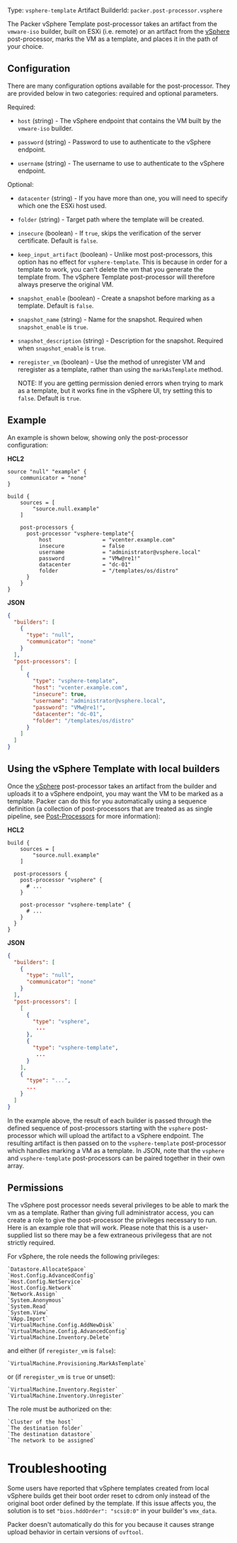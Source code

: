 Type: `vsphere-template`
Artifact BuilderId: `packer.post-processor.vsphere`

The Packer vSphere Template post-processor takes an artifact from the
`vmware-iso` builder, built on ESXi (i.e. remote) or an artifact from the
[vSphere](/packer/integrations/BrandonRomano/vsphere/latest/components/post-processor/vsphere) post-processor, marks the VM as a
template, and places it in the path of your choice.

## Configuration

There are many configuration options available for the post-processor. They are
provided below in two categories: required and optional parameters.

Required:

- `host` (string) - The vSphere endpoint that contains the VM built by the
  `vmware-iso` builder.

- `password` (string) - Password to use to authenticate to the vSphere
  endpoint.

- `username` (string) - The username to use to authenticate to the vSphere
  endpoint.

Optional:

- `datacenter` (string) - If you have more than one, you will need to specify
  which one the ESXi host used.

- `folder` (string) - Target path where the template will be created.

- `insecure` (boolean) - If `true`, skips the verification of the server
  certificate. Default is `false`.

- `keep_input_artifact` (boolean) - Unlike most post-processors, this option
  has no effect for `vsphere-template`. This is because in order for a template
  to work, you can't delete the vm that you generate the template from. The
  vSphere Template post-processor will therefore always preserve the original
  VM.

- `snapshot_enable` (boolean) - Create a snapshot before marking as a
  template. Default is `false`.

- `snapshot_name` (string) - Name for the snapshot. Required when
  `snapshot_enable` is `true`.

- `snapshot_description` (string) - Description for the snapshot. Required
  when `snapshot_enable` is `true`.

- `reregister_vm` (boolean) - Use the method of unregister VM and reregister
  as a template, rather than using the `markAsTemplate` method.

  NOTE: If you are getting permission denied errors when trying to mark as a
  template, but it works fine in the vSphere UI, try setting this to `false`.
  Default is `true`.

## Example

An example is shown below, showing only the post-processor configuration:

**HCL2**

```hcl
source "null" "example" {
    communicator = "none"
}

build {
    sources = [
        "source.null.example"
    ]

    post-processors {
      post-processor "vsphere-template"{
          host                = "vcenter.example.com"
          insecure            = false
          username            = "administrator@vsphere.local"
          password            = "VMw@re1!"
          datacenter          = "dc-01"   
          folder              = "/templates/os/distro"
      }
    }
}
```


**JSON**

```json
{
  "builders": [
    {
      "type": "null",
      "communicator": "none"
    }
  ],
  "post-processors": [
    [
      {
        "type": "vsphere-template",
        "host": "vcenter.example.com",
        "insecure": true,
        "username": "administrator@vsphere.local",
        "password": "VMw@re1!",
        "datacenter": "dc-01",
        "folder": "/templates/os/distro"
      }
    ]
  ]
}
```


## Using the vSphere Template with local builders

Once the [vSphere](/packer/integrations/BrandonRomano/vsphere/latest/components/post-processor/vsphere) post-processor takes an
artifact from the builder and uploads it to a vSphere endpoint, you may want
the VM to be marked as a template. Packer can do this for you automatically
using a sequence definition (a collection of post-processors that are treated
as as single pipeline, see [Post-Processors](/packer/docs/templates/legacy_json_templates/post-processors)
for more information):

**HCL2**

```hcl
build {
    sources = [
        "source.null.example"
    ]

  post-processors {
    post-processor "vsphere" {
      # ...
    }

    post-processor "vsphere-template" {
      # ...
    }
  }
}
```


**JSON**

```json
{
  "builders": [
    {
      "type": "null",
      "communicator": "none"
    }
  ],
  "post-processors": [
    [
      {
        "type": "vsphere",
         ...
      },
      {
        "type": "vsphere-template",
         ...
      }
    ],
    {
      "type": "...",
      ...
    }
  ]
}


```


In the example above, the result of each builder is passed through the defined
sequence of post-processors starting with the `vsphere` post-processor which
will upload the artifact to a vSphere endpoint. The resulting artifact is then
passed on to the `vsphere-template` post-processor which handles marking a VM
as a template. In JSON, note that the `vsphere` and `vsphere-template`
post-processors can be paired together in their own array.

## Permissions

The vSphere post processor needs several privileges to be able to mark the
vm as a template. Rather than giving full administrator access, you can create
a role to give the post-processor the privileges necessary to run. Here is an
example role that will work. Please note that this is a user-supplied list so
there may be a few extraneous privilegess that are not strictly required.

For vSphere, the role needs the following privileges:

    `Datastore.AllocateSpace`
    `Host.Config.AdvancedConfig`
    `Host.Config.NetService`
    `Host.Config.Network`
    `Network.Assign`
    `System.Anonymous`
    `System.Read`
    `System.View`
    `VApp.Import`
    `VirtualMachine.Config.AddNewDisk`
    `VirtualMachine.Config.AdvancedConfig`
    `VirtualMachine.Inventory.Delete`

and either (if `reregister_vm` is `false`):

    `VirtualMachine.Provisioning.MarkAsTemplate`

or (if `reregister_vm` is `true` or unset):

    `VirtualMachine.Inventory.Register`
    `VirtualMachine.Inventory.Unregister`

The role must be authorized on the:

    `Cluster of the host`
    `The destination folder`
    `The destination datastore`
    `The network to be assigned`

# Troubleshooting

Some users have reported that vSphere templates created from local vSphere builds
get their boot order reset to cdrom only instead of the original boot order
defined by the template. If this issue affects you, the solution is to set
`"bios.hddOrder": "scsi0:0"` in your builder's `vmx_data`.

Packer doesn't automatically do this for you because it causes strange upload
behavior in certain versions of `ovftool`.
